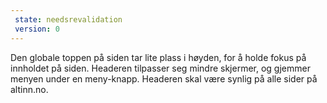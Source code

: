 ```yaml
---
 state: needsrevalidation
 version: 0
---
```

Den globale toppen på siden tar lite plass i høyden, for å holde fokus på innholdet på siden. Headeren tilpasser seg mindre skjermer, og gjemmer menyen under en meny-knapp. Headeren skal være synlig på alle sider på altinn.no.
